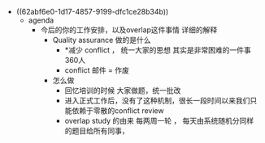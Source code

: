 - ((62abf6e0-1d17-4857-9199-dfc1ce28b34b))
	- agenda
		- 今后的你的工作安排，以及overlap这件事情 详细的解释
			- Quality assurance 做的是什么
				- *减少 conflict ， 统一大家的思想 其实是非常困难的一件事 360人
				- conflict 邮件 = 作废
			- 怎么做
				- 回忆培训的时候 大家做题，统一批改
				- 进入正式工作后，没有了这种机制，很长一段时间以来我们只能依赖于零散的conflict review
				- overlap study 的由来 每两周一轮 ， 每天由系统随机分同样的题目给所有同事，
